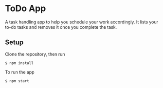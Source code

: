 # ToDo App

A task handling app to help you schedule your work accordingly. It lists your to-do tasks and removes it once you complete the task.

## Setup

Clone the repository, then run

`$ npm install`

To run the app

`$ npm start`

